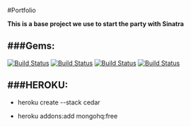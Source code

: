 #Portfolio

**This is a base project we use to start the party with Sinatra**

###Gems:
-----
[![Build Status](https://img.shields.io/badge/Sinatra-run-green.svg)](http://www.sinatrarb.com/)
[![Build Status](https://img.shields.io/badge/RSpec-run-green.svg)](http://rspec.info/)
[![Build Status](https://img.shields.io/badge/HAML-run-green.svg)](http://haml.info/)
[![Build Status](https://img.shields.io/badge/SASS-run-green.svg)](http://sass-lang.com/)


###HEROKU:
-------
- heroku create --stack cedar

- heroku addons:add mongohq:free

